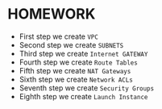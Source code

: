  # HOMEWORK
- First step we create `VPC`
- Second step we create `SUBNETS`
- Third step we create `Internet GATEWAY`
- Fourth step we create `Route Tables`
- Fifth step we create `NAT Gateways`
- Sixth step we create `Network ACLs`
- Seventh step we create `Security Groups`
- Eighth step we create `Launch Instance`
  